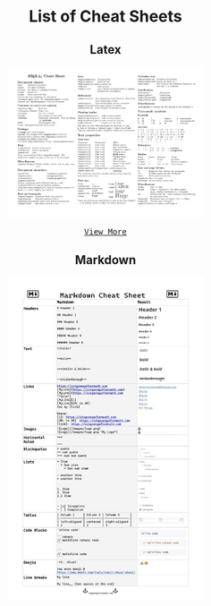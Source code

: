 <h1 align="center">List of Cheat Sheets</h1>

<h2 align="center">Latex</h2>
<div align="center">
<img src="/Cheat%20Sheets/README.assets/Latex.png" width="350"/>

[<kbd>View More</kbd>](https://github.com/Sang-Buster/Miscellaneous-Configuration/blob/main/Cheat%20Sheets/Latex.pdf)
</div>


<h2 align="center">Markdown</h2>
<p align="center">
<img src="/Cheat%20Sheets/README.assets/Markdown.png" width="350"/>
</p>
